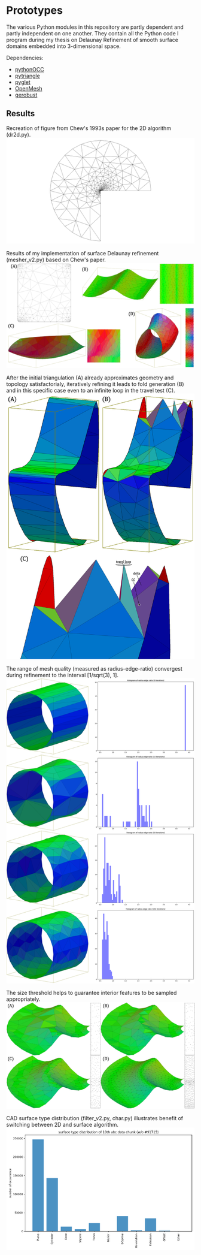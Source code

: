 # Prototypes
The various Python modules in this repository are partly dependent and partly independent on one another. They contain all the Python code I program during my thesis on Delaunay Refinement of smooth surface domains embedded into 3-dimensional space.

Dependencies:
- [pythonOCC](https://github.com/tpaviot/pythonocc)
- [pytriangle](https://github.com/pletzer/pytriangle)
- [pyglet](http://pyglet.org)
- [OpenMesh](https://openmesh-python.readthedocs.io/en/latest/)
- [gerobust](https://github.com/aluriak/gerobust)

## Results

Recreation of figure from Chew's 1993s paper for the 2D algorithm (dr2d.py).
![](imgs/chew93_2D.png "recreation of chew93 figure for planar domain")

Results of my implementation of surface Delaunay refinement (mesher_v2.py) based on Chew's paper.
![](imgs/chew93_Surface.png "various results from mesher_v2.py")

After the initial triangulation (A) already approximates geometry and topology satisfactorialy, iteratively refining it leads to fold generation (B) and in this specific case even to an infinite loop in the travel test (C).
![](imgs/fold_generation.png "one of the error cases lead to infinite looping")

The range of mesh quality (measured as radius-edge-ratio) convergest during refinement to the interval [1/sqrt(3), 1].
![](imgs/radius_edge_ratio.png "mesh quality convergence")

The size threshold helps to guarantee interior features to be sampled appropriately.
![](imgs/size_test.png "results for various size thresholds")

CAD surface type distribution (filter_v2.py, char.py) illustrates benefit of switching between 2D and surface algorithm.
![](imgs/surface_type_distribution_chart.png "CAD surface type distribution")
